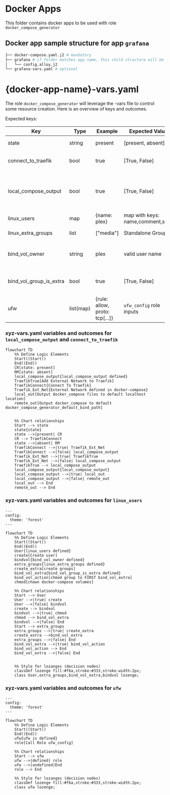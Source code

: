 # Docker Apps

This folder contains docker apps to be used with role `docker_compose_generator`

## Docker app sample structure for app `grafana`

``` bash
├── docker-compose.yaml.j2 # mandatory
├── grafana # if folder matches app name, this child structure will be copied to docker host
│   └── config.alloy.j2
└── grafana-vars.yaml # optional
```

# {docker-app-name}-vars.yaml

The role `docker_compose_generator` will leverage the -vars file to control some resource creation. Here is an overview of keys and outcomes.

Expected keys:

| Key                 | Type  | Example        | Expected Value    | Outcome |
|---------------------|-------|----------------|-------------------|---------|
| state               | string| present        | [present, absent] | create/delete configs |
| connect_to_traefik  | bool  | true           | [True, False] | connect external networks to traefik |
| local_compose_output| bool  | true           | [True, False] | output docker_compose file on ansible controller instead of remote host |
| linux_users         | map   | {name: plex}   | map with keys: name,comment,shell | create specific users |
| linux_extra_groups      | list  |  ["media"]  | Standalone Groups | Create linux groups |
| bind_vol_owner      | string   | plex   | valid user name | override root as default owner for `dict` bind volumes |
| bind_vol_group_is_extra | bool | true | [True, False]  | override root as default group for `dict` bind volumes |
| ufw      | list(map)   |  {rule: allow, proto: tcp[...]}  | `ufw_config` role inputs | Manage app-specific UFW rules |

### xyz-vars.yaml variables and outcomes for `local_compose_output` and `connect_to_traefik`

```mermaid
flowchart TD
    %% Define Logic Elements
    Start((Start))
    End((End))
    CR[state: present]
    RM[state: absent]
    local_compose_output{local_compose_output defined}
    TraefikTrue[Add External Network to Traefik]
    TraefikConnect{Connect To Traefik}
    Traefik_Ext_Net{External Network defined in docker-compose}
    local_out[Output docker_compose files to default localhost location]
    remote_out[Output docker_compose to default docker_compose_generator_default_bind_path]


    %% Chart relationships
    Start --> state
    state{state}
    state -->|present| CR
    CR --> TraefikConnect
    state -->|absent| RM
    TraefikConnect -->|true| Traefik_Ext_Net
    TraefikConnect -->|false| local_compose_output
    Traefik_Ext_Net -->|true| TraefikTrue
    Traefik_Ext_Net -->|false| local_compose_output
    TraefikTrue --> local_compose_output
    local_compose_output{local_compose_output}
    local_compose_output -->|true| local_out
    local_compose_output -->|false| remote_out
    local_out --> End
    remote_out --> End
```


### xyz-vars.yaml variables and outcomes for `linux_users`
```mermaid
---
config:
  theme: 'forest'
---

flowchart TD
    %% Define Logic Elements
    Start((Start))
    End((End))
    User{linux_users defined}
    create[Create user]
    bindvol{bind_vol_owner defined}
    extra_groups{linux_extra_groups defined}
    create_extra[create groups]
    bind_vol_extra{bind_vol_group_is_extra defined}
    bind_vol_action[chmod group to FIRST bind_vol_extra]
    chmod[chown docker-compose volumes]

    %% Chart relationships
    Start --> User
    User -->|true| create
    User -->|false| bindvol
    create --> bindvol
    bindvol -->|true| chmod
    chmod --> bind_vol_extra
    bindvol -->|false| End
    Start --> extra_groups
    extra_groups -->|true| create_extra
    create_extra -->bind_vol_extra
    extra_groups -->|false| End
    bind_vol_extra -->|true| bind_vol_action
    bind_vol_action --> End
    bind_vol_extra -->|false| End


    %% Style for lozanges (decision nodes)
    classDef lozenge fill:#f6a,stroke:#333,stroke-width:2px;
    class User,extra_groups,bind_vol_extra,bindvol lozenge;
```

### xyz-vars.yaml variables and outcomes for `ufw`
```mermaid
---
config:
  theme: 'forest'
---

flowchart TD
    %% Define Logic Elements
    Start((Start))
    End((End))
    ufw{ufw is defined}
    role[Call Role ufw_config]

    %% Chart relationships
    Start --> ufw
    ufw -->|defined| role
    ufw -->|undefined|End
    role --> End

    %% Style for lozanges (decision nodes)
    classDef lozenge fill:#f6a,stroke:#333,stroke-width:2px;
    class ufw lozenge;
```
